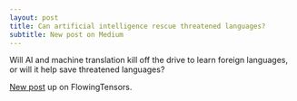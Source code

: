 ```yaml
---
layout: post
title: Can artificial intelligence rescue threatened languages?
subtitle: New post on Medium
---
```


Will AI and machine translation kill off the drive to learn foreign languages, or will it help save threatened languages? 

[New post](https://flowingtensors.com/can-artificial-intelligence-rescue-threatened-languages-aa0b567bbb77) up on FlowingTensors.
